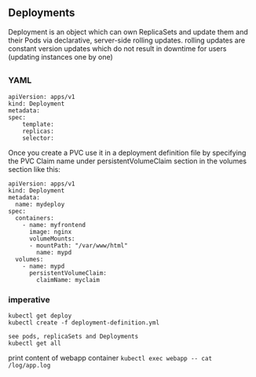 ## Deployments
Deployment is an object which can own ReplicaSets and update them and their Pods via declarative, server-side rolling updates.
rolling updates are constant version updates which do not result in downtime for users (updating instances one by one)

## 

### YAML
```angular2html
apiVersion: apps/v1
kind: Deployment
metadata:
spec:
	template:
	replicas:
	selector:
```

Once you create a PVC use it in a deployment definition file by specifying the PVC Claim name under persistentVolumeClaim section in the volumes section like this:
```
apiVersion: apps/v1
kind: Deployment
metadata:
  name: mydeploy
spec:
  containers:
    - name: myfrontend
      image: nginx
      volumeMounts:
      - mountPath: "/var/www/html"
        name: mypd
  volumes:
    - name: mypd
      persistentVolumeClaim:
        claimName: myclaim
```

### imperative

```angular2html
kubectl get deploy
kubectl create -f deployment-definition.yml

see pods, replicaSets and Deployments
kubectl get all
```

print content of webapp container
`kubectl exec webapp -- cat /log/app.log`
